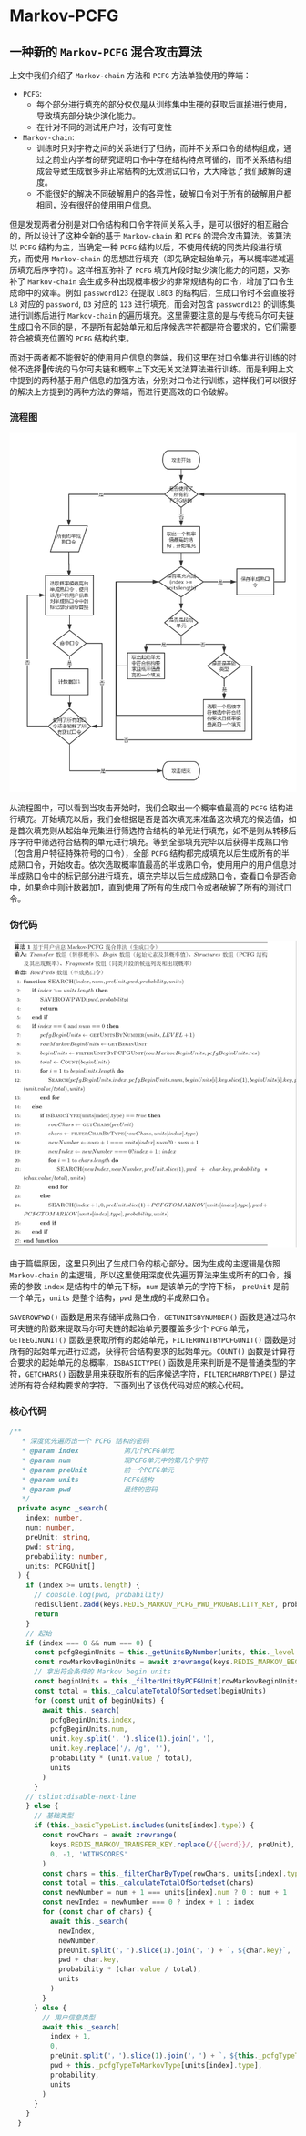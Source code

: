 # Markov-PCFG

## 一种新的 `Markov-PCFG` 混合攻击算法

上文中我们介绍了 `Markov-chain` 方法和 `PCFG` 方法单独使用的弊端：

  + `PCFG`: 
    + 每个部分进行填充的部分仅仅是从训练集中生硬的获取后直接进行使用，导致填充部分缺少演化能力。
    + 在针对不同的测试用户时，没有可变性
  + `Markov-chain`:
    + 训练时只对字符之间的关系进行了归纳，而并不关系口令的结构组成，通过之前业内学者的研究证明口令中存在结构特点可循的，而不关系结构组成会导致生成很多非正常结构的无效测试口令，大大降低了我们破解的速度。
    + 不能很好的解决不同破解用户的各异性，破解口令对于所有的破解用户都相同，没有很好的使用用户信息。 

但是发现两者分别是对口令结构和口令字符间关系入手，是可以很好的相互融合的，所以设计了这种全新的基于 `Markov-chain` 和 `PCFG` 的混合攻击算法。该算法以 `PCFG` 结构为主，当确定一种 `PCFG` 结构以后，不使用传统的同类片段进行填充，而使用 `Markov-chain` 的思想进行填充（即先确定起始单元，再以概率递减遍历填充后序字符）。这样相互弥补了 `PCFG` 填充片段时缺少演化能力的问题，又弥补了 `Markov-chain` 会生成多种出现概率极少的非常规结构的口令，增加了口令生成命中的效率。例如 `password123` 在提取 `L8D3` 的结构后，生成口令时不会直接将 `L8` 对应的 `password`, `D3` 对应的 `123` 进行填充，而会对包含 `password123` 的训练集进行训练后进行 `Markov-chain` 的遍历填充。这里需要注意的是与传统马尔可夫链生成口令不同的是，不是所有起始单元和后序候选字符都是符合要求的，它们需要符合被填充位置的 `PCFG` 结构约束。

而对于两者都不能很好的使用用户信息的弊端，我们这里在对口令集进行训练的时候不选择传统的马尔可夫链和概率上下文无关文法算法进行训练。而是利用上文中提到的两种基于用户信息的加强方法，分别对口令进行训练，这样我们可以很好的解决上方提到的两种方法的弊端，而进行更高效的口令破解。

### 流程图
![Markov-PCFG流程图](./markov-PCFG-flow-crack.png)

从流程图中，可以看到当攻击开始时，我们会取出一个概率值最高的 `PCFG` 结构进行填充。开始填充以后，我们会根据是否是首次填充来准备这次填充的候选值，如是首次填充则从起始单元集进行筛选符合结构的单元进行填充，如不是则从转移后序字符中筛选符合结构的单元进行填充。等到全部填充完毕以后获得半成熟口令（包含用户特征特殊符号的口令），全部 `PCFG` 结构都完成填充以后生成所有的半成熟口令，开始攻击。依次选取概率值最高的半成熟口令，使用用户的用户信息对半成熟口令中的标记部分进行填充，填充完毕以后生成成熟口令，查看口令是否命中，如果命中则计数器加1，直到使用了所有的生成口令或者破解了所有的测试口令。

### 伪代码
![Markov-PCFG伪代码](./markov-PCFG-generate.png)

由于篇幅原因，这里只列出了生成口令的核心部分。因为生成的主逻辑是仿照 `Markov-chain` 的主逻辑，所以这里使用深度优先遍历算法来生成所有的口令，搜索的参数 `index` 是结构中的单元下标，`num` 是该单元的字符下标， `preUnit` 是前一个单元，`units` 是整个结构，`pwd` 是生成的半成熟口令。

`SAVEROWPWD()` 函数是用来存储半成熟口令，`GETUNITSBYNUMBER()` 函数是通过马尔可夫链的阶数来提取马尔可夫链的起始单元要覆盖多少个 `PCFG` 单元，`GETBEGINUNIT()` 函数是获取所有的起始单元，`FILTERUNITBYPCFGUNIT()` 函数是对所有的起始单元进行过滤，获得符合结构要求的起始单元。`COUNT()` 函数是计算符合要求的起始单元的总概率，`ISBASICTYPE()` 函数是用来判断是不是普通类型的字符，`GETCHARS()` 函数是用来获取所有的后序候选字符，`FILTERCHARBYTYPE()` 是过滤所有符合结构要求的字符。下面列出了该伪代码对应的核心代码。

### 核心代码

```Typescript
/**
   * 深度优先遍历出一个 PCFG 结构的密码
   * @param index           第几个PCFG单元
   * @param num             现PCFG单元中的第几个字符
   * @param preUnit         前一个PCFG单元
   * @param units           PCFG结构
   * @param pwd             最终的密码
   */
  private async _search(
    index: number,
    num: number,
    preUnit: string,
    pwd: string,
    probability: number,
    units: PCFGUnit[]
  ) {
    if (index >= units.length) {
      // console.log(pwd, probability)
      redisClient.zadd(keys.REDIS_MARKOV_PCFG_PWD_PROBABILITY_KEY, probability.toString(), pwd.replace(/，/g, ''))
      return
    }
    // 起始
    if (index === 0 && num === 0) {
      const pcfgBeginUnits = this._getUnitsByNumber(units, this._level + 1)
      const rowMarkovBeginUnits = await zrevrange(keys.REDIS_MARKOV_BEGIN_KEY, 0, -1, 'WITHSCORES')
      // 拿出符合条件的 Markov begin units
      const beginUnits = this._filterUnitByPCFGUnit(rowMarkovBeginUnits, pcfgBeginUnits.res)
      const total = this._calculateTotalOfSortedset(beginUnits)
      for (const unit of beginUnits) {
        await this._search(
          pcfgBeginUnits.index,
          pcfgBeginUnits.num,
          unit.key.split('，').slice(1).join('，'),
          unit.key.replace('/，/g', ''),
          probability * (unit.value / total),
          units
        )
      }
    // tslint:disable-next-line
    } else {
      // 基础类型
      if (this._basicTypeList.includes(units[index].type)) {
        const rowChars = await zrevrange(
          keys.REDIS_MARKOV_TRANSFER_KEY.replace(/{{word}}/, preUnit),
          0, -1, 'WITHSCORES'
        )
        const chars = this._filterCharByType(rowChars, units[index].type)
        const total = this._calculateTotalOfSortedset(chars)
        const newNumber = num + 1 === units[index].num ? 0 : num + 1
        const newIndex = newNumber === 0 ? index + 1 : index
        for (const char of chars) {
          await this._search(
            newIndex,
            newNumber,
            preUnit.split('，').slice(1).join('，') + `，${char.key}`,
            pwd + char.key,
            probability * (char.value / total),
            units
          )
        }
      } else {
        // 用户信息类型
        await this._search(
          index + 1,
          0,
          preUnit.split('，').slice(1).join('，') + `，${this._pcfgTypeToMarkovType[units[index].type]}`,
          pwd + this._pcfgTypeToMarkovType[units[index].type],
          probability,
          units
        )
      }
    }
  }
```
